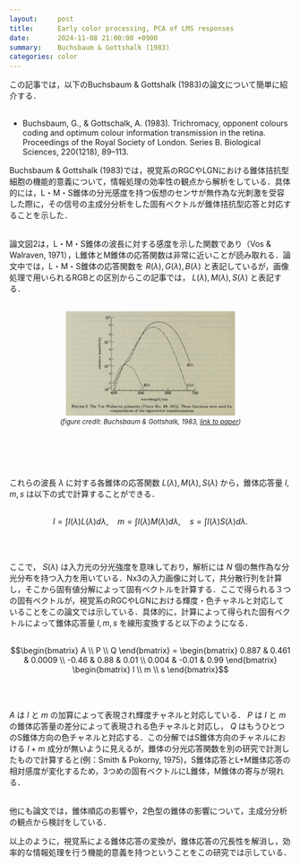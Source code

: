 ```yaml
---
layout:     post
title:      Early color processing, PCA of LMS responses
date:       2024-11-08 21:00:00 +0900
summary:    Buchsbaum & Gottshalk (1983) 
categories: color
---
```


この記事では，以下のBuchsbaum & Gottshalk (1983)の論文について簡単に紹介する．
<br><br>

- Buchsbaum, G., & Gottschalk, A. (1983). Trichromacy, opponent colours coding and optimum colour information transmission in the retina. Proceedings of the Royal Society of London. Series B. Biological Sciences, 220(1218), 89–113.

Buchsbaum & Gottshalk (1983)では，視覚系のRGCやLGNにおける錐体拮抗型細胞の機能的意義について，情報処理の効率性の観点から解析をしている．具体的には，L・M・S錐体の分光感度を持つ仮想のセンサが無作為な光刺激を受容した際に，その信号の主成分分析をした固有ベクトルが錐体拮抗型応答と対応することを示した．
<br><br>

論文図2は，L・M・S錐体の波長に対する感度を示した関数であり（Vos & Walraven, 1971），L錐体とM錐体の応答関数は非常に近いことが読み取れる．論文中では，L・M・S錐体の応答関数を $R(\lambda),G(\lambda),B(\lambda)$ と表記しているが，画像処理で用いられるRGBとの区別からこの記事では， $L(\lambda),M(\lambda),S(\lambda)$ と表記する．
<br><br>

<div align="center" style="margin-bottom:40px">
	<img class="80" src="/images/Buchsbaum_1983_fig2.png" width="60%" alt="Figure 2 of Buchsbaum & Gottshalk, 1983" />
<sub style="display: block; line-height: 1.5em">
	<i> (figure credit:
Buchsbaum & Gottshalk, 1983,
<a href="https://royalsocietypublishing.org/doi/10.1098/rspb.1983.0090" target="_blank">link to paper</a>)</i></sub>
</div>
<br><br>

これらの波長 $\lambda$ に対する各錐体の応答関数 $L(\lambda),M(\lambda),S(\lambda)$ から，錐体応答量 $l,m,s$ は以下の式で計算することができる．
<br><br>

```math
l = \int I(\lambda) L(\lambda) d\lambda, \quad m = \int I(\lambda) M(\lambda) d\lambda, \quad s = \int I(\lambda) S(\lambda) d\lambda.
```
<br><br>

ここで， $S(\lambda)$ は入力光の分光強度を意味しており，解析には $N$ 個の無作為な分光分布を持つ入力を用いている．Nx3の入力画像に対して，共分散行列を計算し，そこから固有値分解によって固有ベクトルを計算する．ここで得られる３つの固有ベクトルが，視覚系のRGCやLGNにおける輝度・色チャネルと対応していることをこの論文では示している．具体的に，計算によって得られた固有ベクトルによって錐体応答量 $l,m,s$ を線形変換すると以下のようになる．
<br><br>

```math
\begin{bmatrix} A \\ P \\ Q \end{bmatrix} = \begin{bmatrix} 0.887 & 0.461 & 0.0009 \\ -0.46 & 0.88 & 0.01 \\ 0.004 & -0.01 & 0.99 \end{bmatrix} \begin{bmatrix} l \\ m \\ s \end{bmatrix}
```
<br><br>

 $A$ は $l$ と $m$ の加算によって表現され輝度チャネルと対応している． $P$ は $l$ と $m$ の錐体応答量の差分によって表現される色チャネルと対応し， $Q$ はもうひとつのS錐体方向の色チャネルと対応する．この分解ではS錐体方向のチャネルにおける $l+m$ 成分が無いように見えるが，錐体の分光応答関数を別の研究で計測したもので計算すると(例：Smith & Pokorny, 1975)，S錐体応答とL+M錐体応答の相対感度が変化するため，3つめの固有ベクトルにL錐体，M錐体の寄与が現れる．
<br><br>

他にも論文では，錐体順応の影響や，2色型の錐体の影響について，主成分分析の観点から検討をしている．

以上のように，視覚系による錐体応答の変換が，錐体応答の冗長性を解消し，効率的な情報処理を行う機能的意義を持つということをこの研究では示している．

